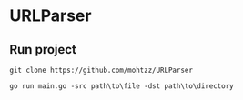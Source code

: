 # URLParser

## Run project
```
git clone https://github.com/mohtzz/URLParser
```
```
go run main.go -src path\to\file -dst path\to\directory
```
